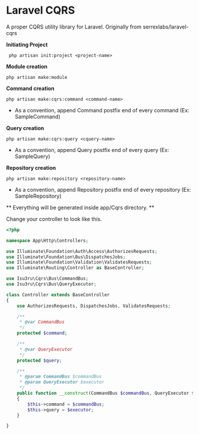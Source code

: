 # Laravel CQRS

A proper CQRS utility library for Laravel. Originally from serrexlabs/laravel-cqrs

**Initiating Project**

`` php artisan init:project <project-name>``

**Module creation**

 `` php artisan make:module ``

 **Command creation**
 
 `` php artisan make:cqrs:command <command-name> ``
 
 * As a convention, append Command postfix end of every command (Ex: SampleCommand)
  
**Query creation**

`` php artisan make:cqrs:query <cquery-name> ``

* As a convention, append Query postfix end of every query (Ex: SampleQuery)

**Repository creation**

`` php artisan make:repository <repository-name> ``

* As a convention, append Repository postfix end of every repository (Ex: SampleRepository)

** Everything will be generated inside app/Cqrs directory. **


Change your controller to look like this.

```php
<?php

namespace App\Http\Controllers;

use Illuminate\Foundation\Auth\Access\AuthorizesRequests;
use Illuminate\Foundation\Bus\DispatchesJobs;
use Illuminate\Foundation\Validation\ValidatesRequests;
use Illuminate\Routing\Controller as BaseController;

use Isu3ru\Cqrs\Bus\CommandBus;
use Isu3ru\Cqrs\Bus\QueryExecutor;

class Controller extends BaseController
{
    use AuthorizesRequests, DispatchesJobs, ValidatesRequests;

    /**
     * @var CommandBus
     */
    protected $command;

    /**
     * @var QueryExecutor
     */
    protected $query;

    /**
     * @param CommandBus $commandBus
     * @param QueryExecutor $executor
     */
    public function __construct(CommandBus $commandBus, QueryExecutor $executor)
    {
        $this->command = $commandBus;
        $this->query = $executor;
    }

}
```